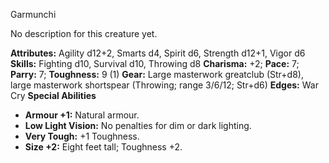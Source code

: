 Garmunchi

No description for this creature yet.

**Attributes:** Agility d12+2, Smarts d4, Spirit d6, Strength d12+1,
Vigor d6
**Skills:** Fighting d10, Survival d10, Throwing d8
**Charisma:** +2; **Pace:** 7; **Parry:** 7; **Toughness:** 9 (1)
**Gear:** Large masterwork greatclub (Str+d8), large masterwork
shortspear (Throwing; range 3/6/12; Str+d6)
**Edges:** War Cry
**Special Abilities**
- **Armour +1:** Natural armour.
- **Low Light Vision:** No penalties for dim or dark lighting.
- **Very Tough:** +1 Toughness.
- **Size +2:** Eight feet tall; Toughness +2.

